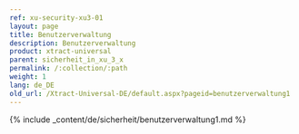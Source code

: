 ```yaml
---
ref: xu-security-xu3-01
layout: page
title: Benutzerverwaltung
description: Benutzerverwaltung
product: xtract-universal
parent: sicherheit_in_xu_3_x
permalink: /:collection/:path
weight: 1
lang: de_DE
old_url: /Xtract-Universal-DE/default.aspx?pageid=benutzerverwaltung1
---
```

{% include _content/de/sicherheit/benutzerverwaltung1.md %}


